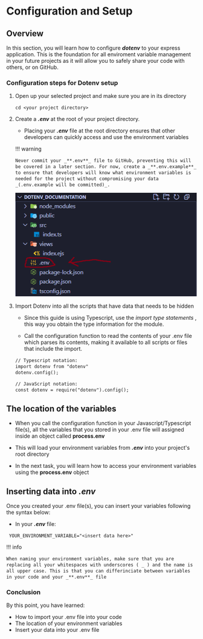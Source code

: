 # Configuration and Setup

## Overview

In this section, you will learn how to configure **_dotenv_** to your express application. This is the foundation for all enviroment variable management in your future projects as it will allow you to safely share your code with others, or on GitHub.

### Configuration steps for Dotenv setup

1.  Open up your selected project and make sure you are in its directory

    ```title="inside your terminal" linenums="1"
    cd <your project directory>
    ```

2.  Create a _**.env**_ at the root of your project directory.

    - Placing your _**.env**_ file at the root directory ensures that other developers can quickly access and use the environment variables

    !!! warning

        Never commit your _**.env**_ file to GitHub, preventing this will be covered in a later section. For now, create a _**.env.example**_ to ensure that developers will know what environment variables is needed for the project without compromising your data _(.env.example will be committed)_.

    ![](/assets/configuration_screenshot1.png)

3.  Import Dotenv into all the scripts that have data that needs to be hidden

    - Since this guide is using Typescript, use the _import type statements_ , this way you obtain the type information for the module.

    - Call the configuration function to read the contents of your .env file which parses its contents, making it available to all scripts or files that include the import.

    ```title="example.ts" linenums="1"
    // Typescript notation:
    import dotenv from "dotenv"
    dotenv.config();
    ```

    ```title="example.js" linenums="1"
    // JavaScript notation:
    const dotenv = require("dotenv").config();
    ```

## The location of the variables

- When you call the configuration
  function in your Javascript/Typescript file(s), all the variables that you stored in your .env file will assigned inside an object called **process.env**

- This will load your environment variables from _**.env**_ into your project's root directory

- In the next task, you will learn how to access your environment variables using the **process.env** object

## Inserting data into _**.env**_

Once you created your .env file(s), you can insert your variables following the syntax below:

- In your _**.env**_ file:

```title=".env" linenums="1"
 YOUR_ENVIRONMENT_VARIABLE="<insert data here>"
```

!!! info

    When naming your environment variables, make sure that you are replacing all your whitespaces with underscores ( _ ) and the name is all upper case. This is that you can differinciate between variables in your code and your _**.env**_ file

### Conclusion

By this point, you have learned:

- How to import your .env file into your code
- The location of your environment variables
- Insert your data into your .env file
